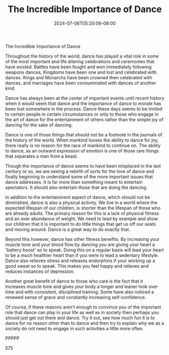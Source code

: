 ﻿---
title: "The Incredible Importance of Dance"
date: 2024-07-06T05:20:06-08:00
description: "TXT Tips for Web Success"
featured_image: "/images/TXT.jpg"
tags: ["TXT"]
---

The Incredible Importance of Dance

Throughout the history of the world, dance has played a vital role in some of the most important and life altering celebrations and ceremonies that have existed. Battles have been fought and won immediately following weapons dances, Kingdoms have been one and lost and celebrated with dances. Kings and Monarchs have been crowned then celebrated with dances, and marriages have been consummated with dances of another kind.

Dance has always been at the center of important events until recent history when it would seem that dance and the importance of dance to morale has been lost somewhere in the process. Dance these days seems to be limited to certain people in certain circumstances or only to those who engage in the art of dance for the entertainment of others rather than the simple joy of dancing for the sake of dancing.

Dance is one of those things that should not be a footnote in the journals of the history of the world. When mankind looses the ability to dance for joy, there really is no reason for the race of mankind to continue on. The ability to dance, as an outward expression of emotion is one of those rare things that separates a man from a beast. 

Though the importance of dance seems to have been misplaced in the last century or so, we are seeing a rebirth of sorts for the love of dance and finally beginning to understand some of the more important issues that dance addresses. It is far more than something meant to entertain spectators. It should also entertain those that are doing the dancing.

In addition to the entertainment aspect of dance, which should not be diminished, dance is also a physical activity. We live in a world where the expected lifespan of our children, is shorter than the lifespan of those who are already adults. The primary reason for this is a lack of physical fitness and an over abundance of weight. We need to lead by example and show our children that it is important to do little things that get us off our seats and moving around. Dance is a great way to do exactly that. 

Beyond this however, dance has other fitness benefits. By increasing your muscle tone and your blood flow by dancing you are giving your heart a 'battery boost' so to speak. Doing this on a regular basis will lead your heart to be a much healthier heart than if you were to lead a sedentary lifestyle. Dance also relieves stress and releases endorphins if your working up a good sweat so to speak. This makes you feel happy and relieves and reduces instances of depression. 

Another great benefit of dance to those who care is the fact that it increases muscle tone and gives your body a longer and leaner look over time and with consistent, disciplined training. Some have also noticed a renewed sense of grace and constantly increasing self-confidence.  

Of course, if these reasons aren't enough to convince you of the important role that dance can play in your life as well as in society then perhaps you should just get out there and dance. Try it out, see how much fun it is to dance for no reason other than to dance and then try to explain why we as a society do not need to engage in such activities a little more often.

PPPPP

575

